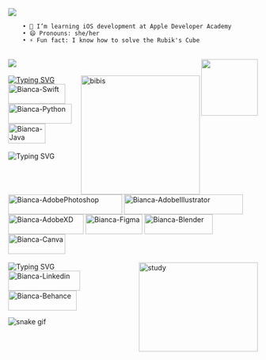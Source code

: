 <!-- ### Hello, world! I'm Bianca Nathally -->

<div>
    <img src="https://cdn.discordapp.com/attachments/1113871889497083968/1113891439261261924/bibisBanner.png">
</div>

        • 🍎 I’m learning iOS development at Apple Developer Academy
        • 😄 Pronouns: she/her
        • ⚡ Fun fact: I know how to solve the Rubik's Cube

<div style="display: inline_block"><br>
    <a href="https://github.com/hibianca">
    <!-- <img height="194em" src="https://github-readme-stats.vercel.app/api?username=hibianca&show_icons=true&theme=dracula&include_all _commits=true&count_private=true"/> -->
    <source
        srcset="https://github-readme-stats.vercel.app/api?username=hibianca&show_icons=true&theme=dracula"
        media="(prefers-color-scheme: dark)"
    />
    <source
        srcset="https://github-readme-stats.vercel.app/api?username=hibianca&show_icons=true&theme=dracula"
        media="(prefers-color-scheme: light), (prefers-color-scheme: no-preference)"
    />
    <img src="https://github-readme-stats.vercel.app/api?username=hibianca&show_icons=true&theme=dracula" />
    </picture>
    <img align="right" height="114em" src="https://github-readme-stats.vercel.app/api/top-langs/?username=hibianca&layout=compact&langs_count=16&theme=dracula"/>
</div>

<div style="display: inline_block"><br>
    <img src="https://readme-typing-svg.demolab.com?font=Fira+Code&pause=1000&color=FE6E96&width=435&lines=learning+languages" alt="Typing SVG" /></a>
    <img align="right" height="240" width="240" alt="bibis" src="https://cdn.discordapp.com/attachments/1113871889497083968/1113872035664367717/bibis.gif">
</div>

<div>
    <!-- //<img align="center" alt="Bianca-Swift" height="40" width="40" src="https://raw.githubusercontent.com/devicons/devicon/master/icons/swift/swift-original.svg"> -->
    <!-- <img align="center" alt="Bianca-Python" height="40" width="40" src="https://raw.githubusercontent.com/devicons/devicon/master/icons/python/python-original.svg"> -->
    <img align="center" alt="Bianca-Swift" height="40" width="115" src="https://img.shields.io/badge/Swift-FA7343?style=for-the-badge&logo=swift&logoColor=white">
    <img align="center" alt="Bianca-Python" height="40" width="128" src="https://img.shields.io/badge/Python-FFD43B?style=for-the-badge&logo=python&logoColor=blue">
    <img align="center" alt="Bianca-Java" height="40" width="75" src="https://img.shields.io/badge/Java-ED8B00?style=for-the-badge&logo=java&logoColor=white">
</div>

<div style="display: inline_block"><br>
    <img src="https://readme-typing-svg.demolab.com?font=Fira+Code&pause=1000&color=FE6E96&width=435&lines=tools" alt="Typing SVG" /></a>
<div>

<div>
    <img align="center" alt="Bianca-AdobePhotoshop" height="40" width="230" src="https://img.shields.io/badge/Adobe%20Photoshop-31A8FF?style=for-the-badge&logo=Adobe%20Photoshop&logoColor=black">
    <img align="center" alt="Bianca-AdobeIllustrator" height="40" width="240" src="https://img.shields.io/badge/Adobe%20Illustrator-FF9A00?style=for-the-badge&logo=adobe%20illustrator&logoColor=white">
    <img align="center" alt="Bianca-AdobeXD" height="40" width="152" src="https://img.shields.io/badge/Adobe%20XD-470137?style=for-the-badge&logo=Adobe%20XD&logoColor=#FF61F6">
    <img align="center" alt="Bianca-Figma" height="40" width="115" src="https://img.shields.io/badge/Figma-F24E1E?style=for-the-badge&logo=figma&logoColor=white">
    <img align="center" alt="Bianca-Blender" height="40" width="138" src="https://img.shields.io/badge/blender-%23F5792A.svg?style=for-the-badge&logo=blender&logoColor=white">
    <img align="center" alt="Bianca-Canva" height="40" width="115" src="https://img.shields.io/badge/Canva-%2300C4CC.svg?&style=for-the-badge&logo=Canva&logoColor=white">
</div>

<div style="display: inline_block"><br>
    <!-- <a href="https://git.io/typing-svg"><img src="https://readme-typing-svg.demolab.com?font=Fira+Code&pause=1000&color=FE6E96&width=435&lines=social+medias" alt="Typing SVG" /></a> -->
    <img src="https://readme-typing-svg.demolab.com?font=Fira+Code&pause=1000&color=FE6E96&width=435&lines=social" alt="Typing SVG" /></a>
    <img align="right" height="180" width="240" alt="study" src="https://media.tenor.com/ubkgsEHmfe4AAAAC/anime-aesthetic.gif">
</div>

<div>
    <a href="https://www.linkedin.com/in/bianca-lima-066a85235/" target="_blank"><img align="center" alt="Bianca-Linkedin" height="40" width="145" src="https://img.shields.io/badge/LinkedIn-0077B5?style=for-the-badge&logo=linkedin&logoColor=white" target="_blank"></a>
    <a href="https://www.behance.net/biancanathally" target="_blank"><img align="center" alt="Bianca-Behance" height="40" width="138" src="https://img.shields.io/badge/Behance-0054F7?style=for-the-badge&logo=behance&logoColor=white" target="_blank"></a>
</div>

![snake gif](https://github.com/hibianca/hibianca/blob/output/github-contribution-grid-snake.svg)
